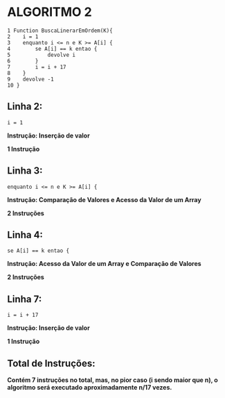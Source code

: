 # ALGORITMO 2

```http
1 Function BuscaLinerarEmOrdem(K){
2    i = 1 
3    enquanto i <= n e K >= A[i] {
4        se A[i] == k entao {
5            devolve i
6        }
7        i = i + 17 
8    }
9    devolve -1
10 }
```

## Linha 2:
```http
i = 1
```
**Instrução: Inserção de valor**

**1 Instrução**

## Linha 3:
```http
enquanto i <= n e K >= A[i] {
```
**Instrução: Comparação de Valores e Acesso da Valor de um Array**

**2 Instruções**

## Linha 4:
```http
se A[i] == k entao {
```
**Instrução: Acesso da Valor de um Array e Comparação de Valores**

**2 Instruções**

## Linha 7: 
```http
i = i + 17
```
**Instrução: Inserção de valor**

**1 Instrução**

## Total de Instruções:

**Contém 7 instruções no total, mas, no pior caso (i sendo maior que n), o algoritmo será executado aproximadamente n/17 vezes.**


